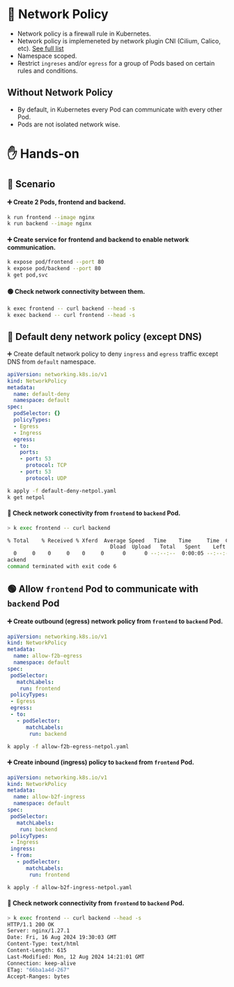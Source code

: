 # 🔐 Network Policy

- Network policy is a firewall rule in Kubernetes.
- Network policy is implemeneted by network plugin CNI (Cilium, Calico, etc). [See full list](https://landscape.cncf.io/?view-mode=card&classify=category&sort-by=name&sort-direction=asc#runtime--cloud-native-network)
- Namespace scoped.
- Restrict `ingreses` and/or `egress` for a group of Pods based on certain rules and conditions.

## Without Network Policy
- By default, in Kubernetes every Pod can communicate with every other Pod.
- Pods are not isolated network wise.

# ✋ Hands-on

## 🎯 Scenario

#### ➕ Create 2 Pods, frontend and backend.

```sh
k run frontend --image nginx
k run backend --image nginx
```

#### ➕ Create service for frontend and backend to enable network communication.

```sh
k expose pod/frontend --port 80
k expose pod/backend --port 80
k get pod,svc
```

#### 🟢 Check network connectivity between them.

```sh
k exec frontend -- curl backend --head -s
k exec backend -- curl frontend --head -s
```


## 🛑 Default deny network policy (except DNS)

➕ Create default network policy to deny `ingress` and `egress` traffic except DNS from `default` namespace.

```yaml
apiVersion: networking.k8s.io/v1
kind: NetworkPolicy
metadata:
  name: default-deny
  namespace: default
spec:
  podSelector: {}
  policyTypes:
  - Egress
  - Ingress
  egress:
  - to:
    ports:
    - port: 53
      protocol: TCP
    - port: 53
      protocol: UDP
```

```sh
k apply -f default-deny-netpol.yaml
k get netpol
```


#### 🔗 Check network conectivity from `frontend` to `backend` Pod.

```sh
> k exec frontend -- curl backend

% Total    % Received % Xferd  Average Speed   Time    Time     Time  Current
                                 Dload  Upload   Total   Spent    Left  Speed
  0     0    0     0    0     0      0      0 --:--:--  0:00:05 --:--:--     0curl: (6) Could not resolve host: b
ackend
command terminated with exit code 6
```

## 🟢 Allow `frontend` Pod to communicate with `backend` Pod

#### ➕ Create outbound (egress) network policy from `frontend` to `backend` Pod.

```yaml
apiVersion: networking.k8s.io/v1
kind: NetworkPolicy
metadata:
  name: allow-f2b-egress
  namespace: default
spec:
 podSelector:
   matchLabels:
    run: frontend
 policyTypes:
 - Egress
 egress:
 - to:
   - podSelector:
      matchLabels:
       run: backend
```

```sh
k apply -f allow-f2b-egress-netpol.yaml
```

#### ➕ Create inbound (ingress) policy to `backend` from `frontend` Pod.

```yaml
apiVersion: networking.k8s.io/v1
kind: NetworkPolicy
metadata:
  name: allow-b2f-ingress
  namespace: default
spec:
 podSelector:
   matchLabels:
    run: backend
 policyTypes:
 - Ingress
 ingress:
 - from:
   - podSelector:
      matchLabels:
       run: frontend
```

```sh
k apply -f allow-b2f-ingress-netpol.yaml
```

#### 🔗 Check network connectivity from `frontend` to `backend` Pod.

```sh
> k exec frontend -- curl backend --head -s
HTTP/1.1 200 OK
Server: nginx/1.27.1
Date: Fri, 16 Aug 2024 19:30:03 GMT
Content-Type: text/html
Content-Length: 615
Last-Modified: Mon, 12 Aug 2024 14:21:01 GMT
Connection: keep-alive
ETag: "66ba1a4d-267"
Accept-Ranges: bytes
```


 
